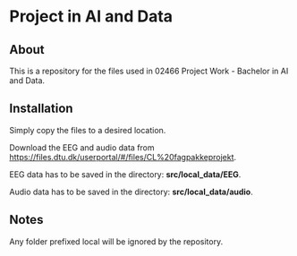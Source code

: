 # Project in AI and Data
## About
This is a repository for the files used in 02466 Project Work - Bachelor in AI and Data.

## Installation
Simply copy the files to a desired location.

Download the EEG and audio data from https://files.dtu.dk/userportal/#/files/CL%20fagpakkeprojekt.

EEG data has to be saved in the directory: **src/local_data/EEG**.

Audio data has to be saved in the directory: **src/local_data/audio**.

## Notes
Any folder prefixed local will be ignored by the repository.